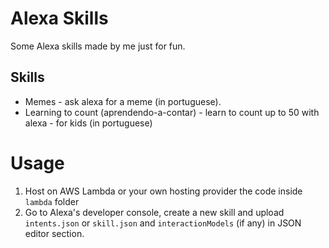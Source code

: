 # Alexa Skills

Some Alexa skills made by me just for fun.  

## Skills

* Memes - ask alexa for a meme (in portuguese).  
* Learning to count (aprendendo-a-contar) - learn to count up to 50 with alexa - for kids (in portuguese)

# Usage

1. Host on AWS Lambda or your own hosting provider the code inside ``lambda`` folder
2. Go to Alexa's developer console, create a new skill and upload ``intents.json`` or ``skill.json`` and ``interactionModels`` (if any) in JSON editor section.
